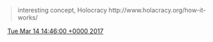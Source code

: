 > interesting concept, Holocracy http://www\.holacracy\.org/how\-it\-works/

<img src="../../media/tweet.ico" width="12" /> [Tue Mar 14 14:46:00 +0000 2017](https://twitter.com/DromerDenker/status/841661695642783746)